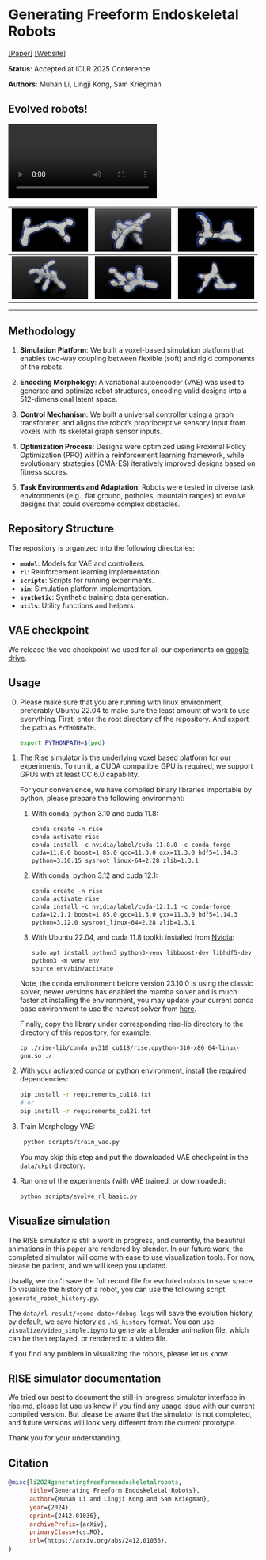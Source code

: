 # Generating Freeform Endoskeletal Robots
[[Paper]](https://arxiv.org/pdf/2412.01036)    [[Website]](https://endoskeletal.github.io/)

**Status**: Accepted at ICLR 2025 Conference

**Authors**: Muhan Li, Lingji Kong, Sam Kriegman

## Evolved robots!

![evolved robots](images/xray.mp4)


| ![Image 0](images/0.png) | ![Image 1](images/1.png) | ![Image 2](images/2.png) |
|--------------------------|--------------------------|--------------------------|
| ![Image 3](images/3.png) | ![Image 4](images/4.png) | ![Image 5](images/5.png) |

--- 

## Methodology

1. **Simulation Platform**: We built a voxel-based simulation platform that enables two-way coupling between flexible (soft) and rigid components of the robots.

2. **Encoding Morphology**: A variational autoencoder (VAE) was used to generate and optimize robot structures, encoding valid designs into a 512-dimensional latent space.

3. **Control Mechanism**: We built a universal controller using a graph transformer, and aligns the robot’s proprioceptive sensory input from voxels
    with its skeletal graph sensor inputs.

4. **Optimization Process**: Designs were optimized using Proximal Policy Optimization (PPO) within a reinforcement learning framework, while evolutionary strategies (CMA-ES) iteratively improved designs based on fitness scores.

5. **Task Environments and Adaptation**: Robots were tested in diverse task environments (e.g., flat ground, potholes, mountain ranges) to evolve designs that could overcome complex obstacles.

## Repository Structure

The repository is organized into the following directories:

- **`model`**: Models for VAE and controllers.
- **`rl`**: Reinforcement learning implementation.
- **`scripts`**: Scripts for running experiments.
- **`sim`**: Simulation platform implementation.
- **`synthetic`**: Synthetic training data generation.
- **`utils`**: Utility functions and helpers.

## VAE checkpoint
We release the vae checkpoint we used for all our experiments on [google drive](https://drive.google.com/file/d/1pT-KVPKoEwXMwTKQN2dL2cke8884kRRC/view?usp=sharing).

## Usage
0. Please make sure that you are running with linux environment, preferably Ubuntu 22.04 to make sure the least amount
of work to use everything. First, enter the root directory of the repository. And export the path as `PYTHONPATH`.

    ```bash
    export PYTHONPATH=$(pwd)
    ```
    
1. The Rise simulator is the underlying voxel based platform for our experiments. To run it, a CUDA compatible GPU is required, we support GPUs with at least CC 6.0 capability.
   
   For your convenience, we have compiled binary libraries importable by python, please prepare the following environment:
   1. With conda, python 3.10 and cuda 11.8:
      ```
      conda create -n rise
      conda activate rise
      conda install -c nvidia/label/cuda-11.8.0 -c conda-forge cuda=11.8.0 boost=1.85.0 gcc=11.3.0 gxx=11.3.0 hdf5=1.14.3 python=3.10.15 sysroot_linux-64=2.28 zlib=1.3.1
      ```
   2. With conda, python 3.12 and cuda 12.1:
      ```
      conda create -n rise
      conda activate rise
      conda install -c nvidia/label/cuda-12.1.1 -c conda-forge cuda=12.1.1 boost=1.85.0 gcc=11.3.0 gxx=11.3.0 hdf5=1.14.3 python=3.12.0 sysroot_linux-64=2.28 zlib=1.3.1
      ```
   3. With Ubuntu 22.04, and cuda 11.8 toolkit installed from [Nvidia](https://developer.nvidia.com/cuda-11-8-0-download-archive):
      ```
      sudo apt install python3 python3-venv libboost-dev libhdf5-dev
      python3 -m venv env
      source env/bin/activate
      ```
   Note, the conda environment before version 23.10.0 is using the classic solver, newer versions has enabled the mamba
   solver and is much faster at installing the environment, you may update your current conda base environment to use the
   newest solver from [here](https://www.anaconda.com/blog/a-faster-conda-for-a-growing-community).

   Finally, copy the library under corresponding rise-lib directory to the directory of this repository, for example:
      ```
      cp ./rise-lib/conda_py310_cu118/rise.cpython-310-x86_64-linux-gnu.so ./
      ```
2. With your activated conda or python environment, install the required dependencies:
   ```bash
   pip install -r requirements_cu118.txt
   # or
   pip install -r requirements_cu121.txt
   ```
3. Train Morphology VAE:
   ```bash
    python scripts/train_vae.py
   ```
   You may skip this step and put the downloaded VAE checkpoint in the `data/ckpt` directory.

4. Run one of the experiments (with VAE trained, or downloaded):
   ```bash
   python scripts/evolve_rl_basic.py
   ```

## Visualize simulation
The RISE simulator is still a work in progress, and currently, the beautiful animations in this paper
are rendered by blender. In our future work, the completed simulator will come with ease to use 
visualization tools. For now, please be patient, and we will keep you updated.

Usually, we don't save the full record file for evoluted robots to save space. 
To visualize the history of a robot, you can use the following script `generate_robot_history.py`.

The `data/rl-result/<some-date>/debug-logs` will save the evolution history, by default, we save
history as `.h5_history` format. You can use `visualize/video_simple.ipynb` to generate a blender
animation file, which can be then replayed, or rendered to a video file.

If you find any problem in visualizing the robots, please let us know.

## RISE simulator documentation
We tried our best to document the still-in-progress simulator interface in [rise.md](rise.md), please
let use us know if you find any usage issue with our current compiled version. But please be aware that
the simulator is not completed, and future versions will look very different from the current prototype.

Thank you for your understanding.

## Citation
```bibtex
@misc{li2024generatingfreeformendoskeletalrobots,
      title={Generating Freeform Endoskeletal Robots}, 
      author={Muhan Li and Lingji Kong and Sam Kriegman},
      year={2024},
      eprint={2412.01036},
      archivePrefix={arXiv},
      primaryClass={cs.RO},
      url={https://arxiv.org/abs/2412.01036}, 
}
```
